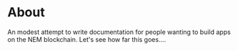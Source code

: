 # About

An modest attempt to write documentation for people wanting to build apps on the NEM blockchain.
Let's see how far this goes....
